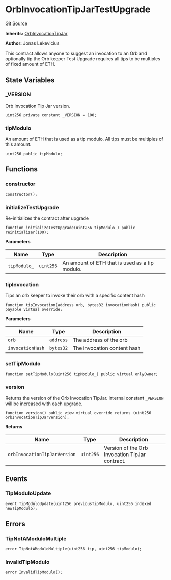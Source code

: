 # OrbInvocationTipJarTestUpgrade
[Git Source](https://github.com/orbland/orb/blob/a97224f7f48993b3e85f6cac56cd5342ebaa9cd0/src/test-upgrades/OrbInvocationTipJarTestUpgrade.sol)

**Inherits:**
[OrbInvocationTipJar](/src/OrbInvocationTipJar.sol/contract.OrbInvocationTipJar.md)

**Author:**
Jonas Lekevicius

This contract allows anyone to suggest an invocation to an Orb and optionally tip the Orb keeper
Test Upgrade requires all tips to be multiples of fixed amount of ETH.


## State Variables
### _VERSION
Orb Invocation Tip Jar version.


```solidity
uint256 private constant _VERSION = 100;
```


### tipModulo
An amount of ETH that is used as a tip modulo. All tips must be multiples of this amount.


```solidity
uint256 public tipModulo;
```


## Functions
### constructor


```solidity
constructor();
```

### initializeTestUpgrade

Re-initializes the contract after upgrade


```solidity
function initializeTestUpgrade(uint256 tipModulo_) public reinitializer(100);
```
**Parameters**

|Name|Type|Description|
|----|----|-----------|
|`tipModulo_`|`uint256`| An amount of ETH that is used as a tip modulo.|


### tipInvocation

Tips an orb keeper to invoke their orb with a specific content hash


```solidity
function tipInvocation(address orb, bytes32 invocationHash) public payable virtual override;
```
**Parameters**

|Name|Type|Description|
|----|----|-----------|
|`orb`|`address`|            The address of the orb|
|`invocationHash`|`bytes32`| The invocation content hash|


### setTipModulo


```solidity
function setTipModulo(uint256 tipModulo_) public virtual onlyOwner;
```

### version

Returns the version of the Orb Invocation TipJar. Internal constant `_VERSION` will be increased with
each upgrade.


```solidity
function version() public view virtual override returns (uint256 orbInvocationTipJarVersion);
```
**Returns**

|Name|Type|Description|
|----|----|-----------|
|`orbInvocationTipJarVersion`|`uint256`| Version of the Orb Invocation TipJar contract.|


## Events
### TipModuloUpdate

```solidity
event TipModuloUpdate(uint256 previousTipModulo, uint256 indexed newTipModulo);
```

## Errors
### TipNotAModuloMultiple

```solidity
error TipNotAModuloMultiple(uint256 tip, uint256 tipModulo);
```

### InvalidTipModulo

```solidity
error InvalidTipModulo();
```

